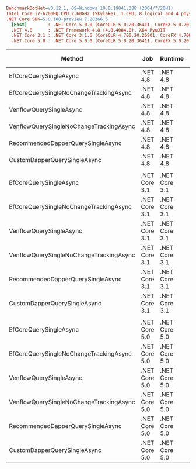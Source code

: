 ``` ini

BenchmarkDotNet=v0.12.1, OS=Windows 10.0.19041.388 (2004/?/20H1)
Intel Core i7-6700HQ CPU 2.60GHz (Skylake), 1 CPU, 8 logical and 4 physical cores
.NET Core SDK=5.0.100-preview.7.20366.6
  [Host]        : .NET Core 5.0.0 (CoreCLR 5.0.20.36411, CoreFX 5.0.20.36411), X64 RyuJIT
  .NET 4.8      : .NET Framework 4.8 (4.8.4084.0), X64 RyuJIT
  .NET Core 3.1 : .NET Core 3.1.6 (CoreCLR 4.700.20.26901, CoreFX 4.700.20.31603), X64 RyuJIT
  .NET Core 5.0 : .NET Core 5.0.0 (CoreCLR 5.0.20.36411, CoreFX 5.0.20.36411), X64 RyuJIT


```
|                                  Method |           Job |       Runtime |      Mean |     Error |    StdDev | Ratio | RatioSD | Gen 0 | Gen 1 | Gen 2 | Allocated |
|---------------------------------------- |-------------- |-------------- |----------:|----------:|----------:|------:|--------:|------:|------:|------:|----------:|
|                  EfCoreQuerySingleAsync |      .NET 4.8 |      .NET 4.8 | 12.071 ms | 0.0861 ms | 0.0719 ms |  1.00 |    0.00 |     - |     - |     - |   33.5 KB |
|  EfCoreQuerySingleNoChangeTrackingAsync |      .NET 4.8 |      .NET 4.8 | 12.091 ms | 0.1123 ms | 0.0996 ms |  1.00 |    0.01 |     - |     - |     - |  35.75 KB |
|                 VenflowQuerySingleAsync |      .NET 4.8 |      .NET 4.8 |  4.181 ms | 0.0288 ms | 0.0240 ms |  0.35 |    0.00 |     - |     - |     - |     16 KB |
| VenflowQuerySingleNoChangeTrackingAsync |      .NET 4.8 |      .NET 4.8 |  4.218 ms | 0.0527 ms | 0.0467 ms |  0.35 |    0.00 |     - |     - |     - |     16 KB |
|       RecommendedDapperQuerySingleAsync |      .NET 4.8 |      .NET 4.8 |  4.148 ms | 0.0171 ms | 0.0152 ms |  0.34 |    0.00 |     - |     - |     - |   7.44 KB |
|            CustomDapperQuerySingleAsync |      .NET 4.8 |      .NET 4.8 |  4.175 ms | 0.0803 ms | 0.0893 ms |  0.35 |    0.01 |     - |     - |     - |      7 KB |
|                                         |               |               |           |           |           |       |         |       |       |       |           |
|                  EfCoreQuerySingleAsync | .NET Core 3.1 | .NET Core 3.1 | 12.054 ms | 0.1632 ms | 0.1526 ms |  1.00 |    0.00 |     - |     - |     - |  26.57 KB |
|  EfCoreQuerySingleNoChangeTrackingAsync | .NET Core 3.1 | .NET Core 3.1 | 11.970 ms | 0.1325 ms | 0.1240 ms |  0.99 |    0.02 |     - |     - |     - |  27.67 KB |
|                 VenflowQuerySingleAsync | .NET Core 3.1 | .NET Core 3.1 |  4.149 ms | 0.0389 ms | 0.0325 ms |  0.34 |    0.00 |     - |     - |     - |  11.19 KB |
| VenflowQuerySingleNoChangeTrackingAsync | .NET Core 3.1 | .NET Core 3.1 |  4.141 ms | 0.0353 ms | 0.0295 ms |  0.34 |    0.01 |     - |     - |     - |  11.17 KB |
|       RecommendedDapperQuerySingleAsync | .NET Core 3.1 | .NET Core 3.1 |  4.115 ms | 0.0362 ms | 0.0321 ms |  0.34 |    0.01 |     - |     - |     - |   4.02 KB |
|            CustomDapperQuerySingleAsync | .NET Core 3.1 | .NET Core 3.1 |  4.095 ms | 0.0431 ms | 0.0382 ms |  0.34 |    0.01 |     - |     - |     - |   3.87 KB |
|                                         |               |               |           |           |           |       |         |       |       |       |           |
|                  EfCoreQuerySingleAsync | .NET Core 5.0 | .NET Core 5.0 | 12.005 ms | 0.1279 ms | 0.1196 ms |  1.00 |    0.00 |     - |     - |     - |  14.13 KB |
|  EfCoreQuerySingleNoChangeTrackingAsync | .NET Core 5.0 | .NET Core 5.0 | 12.000 ms | 0.1029 ms | 0.0912 ms |  1.00 |    0.01 |     - |     - |     - |  15.48 KB |
|                 VenflowQuerySingleAsync | .NET Core 5.0 | .NET Core 5.0 |  4.135 ms | 0.0275 ms | 0.0244 ms |  0.34 |    0.00 |     - |     - |     - |   9.99 KB |
| VenflowQuerySingleNoChangeTrackingAsync | .NET Core 5.0 | .NET Core 5.0 |  4.134 ms | 0.0635 ms | 0.0563 ms |  0.34 |    0.00 |     - |     - |     - |   9.99 KB |
|       RecommendedDapperQuerySingleAsync | .NET Core 5.0 | .NET Core 5.0 |  4.125 ms | 0.0605 ms | 0.0566 ms |  0.34 |    0.01 |     - |     - |     - |   4.04 KB |
|            CustomDapperQuerySingleAsync | .NET Core 5.0 | .NET Core 5.0 |  4.126 ms | 0.0436 ms | 0.0408 ms |  0.34 |    0.00 |     - |     - |     - |   3.86 KB |
